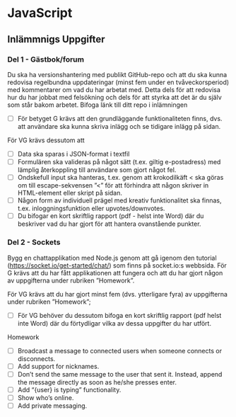 # JavaScript
## Inlämmnigs Uppgifter

### Del 1 - Gästbok/forum

Du ska ha versionshantering med publikt GitHub-repo och att du ska kunna redovisa
regelbundna uppdateringar (minst fem under en tvåveckorsperiod) med kommentarer om
vad du har arbetat med. Detta dels för att redovisa hur du har jobbat med felsökning och
dels för att styrka att det är du själv som står bakom arbetet. Bifoga länk till ditt repo i
inlämningen

 - [ ] För betyget G krävs att den grundläggande funktionaliteten finns, dvs. att användare ska kunna skriva inlägg och se tidigare inlägg på sidan. 
 
 För VG krävs dessutom att

- [ ] Data ska sparas i JSON-format i textfil
- [ ] Formulären ska valideras på något sätt (t.ex. giltig e-postadress) med lämplig återkoppling till användare som gjort något fel.
- [ ] Ondskefull input ska hanteras, t.ex. genom att krokodilkäft < ska göras om till escape-sekvensen ”&lt;” för att förhindra att någon skriver in HTML-element eller skript på sidan.
- [ ]  Någon form av individuell prägel med kreativ funktionalitet ska finnas, t.ex. inloggningsfunktion eller upvotes/downvotes.
- [ ] Du bifogar en kort skriftlig rapport (pdf - helst inte Word) där du beskriver vad du har gjort för att hantera ovanstående punkter.

### Del 2 - Sockets

Bygg en chattapplikation med Node.js genom att gå igenom den tutorial
(https://socket.io/get-started/chat/) som finns på socket.io:s webbsida.
För G krävs att du har fått applikationen att fungera och att du har gjort någon av uppgifterna under rubriken ”Homework”.

För VG krävs att du har gjort minst fem (dvs. ytterligare fyra) av uppgifterna under rubriken ”Homework”;
- [ ] För VG behöver du dessutom bifoga en kort skriftlig rapport (pdf helst inte Word) där du förtydligar vilka av dessa uppgifter du har utfört.

Homework

- [ ] Broadcast a message to connected users when someone connects or disconnects.
- [ ] Add support for nicknames.
- [ ] Don’t send the same message to the user that sent it. Instead, append the message directly as soon as he/she presses enter.
- [ ] Add “{user} is typing” functionality.
- [ ] Show who’s online.
- [ ] Add private messaging.